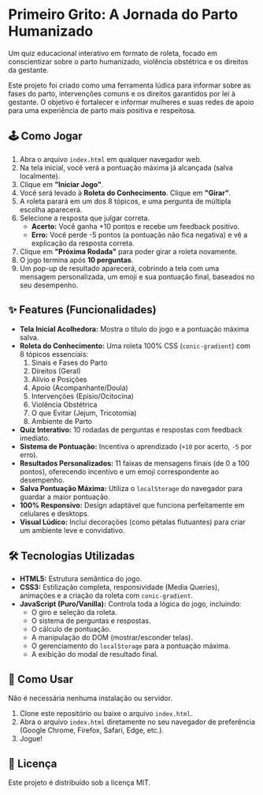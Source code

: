 # Primeiro Grito: A Jornada do Parto Humanizado

Um quiz educacional interativo em formato de roleta, focado em conscientizar sobre o parto humanizado, violência obstétrica e os direitos da gestante.

Este projeto foi criado como uma ferramenta lúdica para informar sobre as fases do parto, intervenções comuns e os direitos garantidos por lei à gestante. O objetivo é fortalecer e informar mulheres e suas redes de apoio para uma experiência de parto mais positiva e respeitosa.

## 🕹️ Como Jogar

1.  Abra o arquivo `index.html` em qualquer navegador web.
2.  Na tela inicial, você verá a pontuação máxima já alcançada (salva localmente).
3.  Clique em **"Iniciar Jogo"**.
4.  Você será levado à **Roleta do Conhecimento**. Clique em **"Girar"**.
5.  A roleta parará em um dos 8 tópicos, e uma pergunta de múltipla escolha aparecerá.
6.  Selecione a resposta que julgar correta.
    * **Acerto:** Você ganha +10 pontos e recebe um feedback positivo.
    * **Erro:** Você perde -5 pontos (a pontuação não fica negativa) e vê a explicação da resposta correta.
7.  Clique em **"Próxima Rodada"** para poder girar a roleta novamente.
8.  O jogo termina após **10 perguntas**.
9.  Um pop-up de resultado aparecerá, cobrindo a tela com uma mensagem personalizada, um emoji e sua pontuação final, baseados no seu desempenho.

## ✨ Features (Funcionalidades)

* **Tela Inicial Acolhedora:** Mostra o título do jogo e a pontuação máxima salva.
* **Roleta do Conhecimento:** Uma roleta 100% CSS (`conic-gradient`) com 8 tópicos essenciais:
    1.  Sinais e Fases do Parto
    2.  Direitos (Geral)
    3.  Alívio e Posições
    4.  Apoio (Acompanhante/Doula)
    5.  Intervenções (Episio/Ocitocina)
    6.  Violência Obstétrica
    7.  O que Evitar (Jejum, Tricotomia)
    8.  Ambiente de Parto
* **Quiz Interativo:** 10 rodadas de perguntas e respostas com feedback imediato.
* **Sistema de Pontuação:** Incentiva o aprendizado (`+10` por acerto, `-5` por erro).
* **Resultados Personalizados:** 11 faixas de mensagens finais (de 0 a 100 pontos), oferecendo incentivo e um emoji correspondente ao desempenho.
* **Salva Pontuação Máxima:** Utiliza o `localStorage` do navegador para guardar a maior pontuação.
* **100% Responsivo:** Design adaptável que funciona perfeitamente em celulares e desktops.
* **Visual Lúdico:** Inclui decorações (como pétalas flutuantes) para criar um ambiente leve e convidativo.

## 🛠️ Tecnologias Utilizadas

* **HTML5:** Estrutura semântica do jogo.
* **CSS3:** Estilização completa, responsividade (Media Queries), animações e a criação da roleta com `conic-gradient`.
* **JavaScript (Puro/Vanilla):** Controla toda a lógica do jogo, incluindo:
    * O giro e seleção da roleta.
    * O sistema de perguntas e respostas.
    * O cálculo de pontuação.
    * A manipulação do DOM (mostrar/esconder telas).
    * O gerenciamento do `localStorage` para a pontuação máxima.
    * A exibição do modal de resultado final.

## 🚀 Como Usar

Não é necessária nenhuma instalação ou servidor.

1.  Clone este repositório ou baixe o arquivo `index.html`.
2.  Abra o arquivo `index.html` diretamente no seu navegador de preferência (Google Chrome, Firefox, Safari, Edge, etc.).
3.  Jogue!

## 📄 Licença

Este projeto é distribuído sob a licença MIT.
